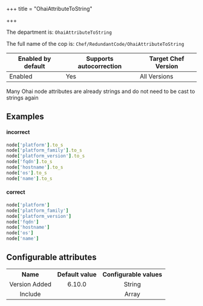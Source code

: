 +++
title = "OhaiAttributeToString"

+++

<!-- This content is automatically generated. See https://github.com/chef/chef-web-docs/blob/main/generated/README.md -->

The department is: `OhaiAttributeToString`

The full name of the cop is: `Chef/RedundantCode/OhaiAttributeToString`

| Enabled by default | Supports autocorrection | Target Chef Version |
| --- | --- | --- |
| Enabled | Yes | All Versions |

Many Ohai node attributes are already strings and do not need to be cast to strings again

## Examples


#### incorrect

```ruby
node['platform'].to_s
node['platform_family'].to_s
node['platform_version'].to_s
node['fqdn'].to_s
node['hostname'].to_s
node['os'].to_s
node['name'].to_s
```

#### correct

```ruby
node['platform']
node['platform_family']
node['platform_version']
node['fqdn']
node['hostname']
node['os']
node['name']
```

## Configurable attributes

<table>
<tbody><tr>
<th>Name</th>
<th>Default value</th>
<th>Configurable values</th>
</tr>
<tr>
<td style="text-align:center">Version Added</td>
<td style="text-align:center">6.10.0</td>
<td style="text-align:center">String</td>
</tr>
<tr><td style="text-align:center">Include</td>
<td style="text-align:center"><ul>
</ul>
</td>
<td style="text-align:center">Array</td>
</tr></tbody></table>
